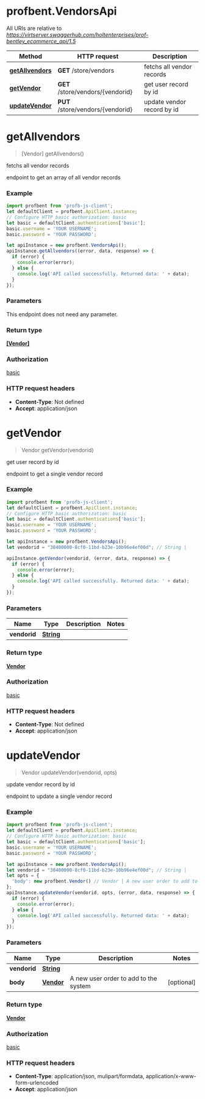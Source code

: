 # profbent.VendorsApi

All URIs are relative to *https://virtserver.swaggerhub.com/holtenterprises/prof-bentley_ecommerce_api/1.5*

Method | HTTP request | Description
------------- | ------------- | -------------
[**getAllvendors**](VendorsApi.md#getAllvendors) | **GET** /store/vendors | fetchs all vendor records
[**getVendor**](VendorsApi.md#getVendor) | **GET** /store/vendors/{vendorid} | get user record by id
[**updateVendor**](VendorsApi.md#updateVendor) | **PUT** /store/vendors/{vendorid} | update vendor record by id

<a name="getAllvendors"></a>
# **getAllvendors**
> [Vendor] getAllvendors()

fetchs all vendor records

endpoint to get an array of all vendor records

### Example
```javascript
import profbent from 'profb-js-client';
let defaultClient = profbent.ApiClient.instance;
// Configure HTTP basic authorization: basic
let basic = defaultClient.authentications['basic'];
basic.username = 'YOUR USERNAME';
basic.password = 'YOUR PASSWORD';

let apiInstance = new profbent.VendorsApi();
apiInstance.getAllvendors((error, data, response) => {
  if (error) {
    console.error(error);
  } else {
    console.log('API called successfully. Returned data: ' + data);
  }
});
```

### Parameters
This endpoint does not need any parameter.

### Return type

[**[Vendor]**](Vendor.md)

### Authorization

[basic](../README.md#basic)

### HTTP request headers

 - **Content-Type**: Not defined
 - **Accept**: application/json

<a name="getVendor"></a>
# **getVendor**
> Vendor getVendor(vendorid)

get user record by id

endpoint to get a single vendor record

### Example
```javascript
import profbent from 'profb-js-client';
let defaultClient = profbent.ApiClient.instance;
// Configure HTTP basic authorization: basic
let basic = defaultClient.authentications['basic'];
basic.username = 'YOUR USERNAME';
basic.password = 'YOUR PASSWORD';

let apiInstance = new profbent.VendorsApi();
let vendorid = "38400000-8cf0-11bd-b23e-10b96e4ef00d"; // String | 

apiInstance.getVendor(vendorid, (error, data, response) => {
  if (error) {
    console.error(error);
  } else {
    console.log('API called successfully. Returned data: ' + data);
  }
});
```

### Parameters

Name | Type | Description  | Notes
------------- | ------------- | ------------- | -------------
 **vendorid** | [**String**](.md)|  | 

### Return type

[**Vendor**](Vendor.md)

### Authorization

[basic](../README.md#basic)

### HTTP request headers

 - **Content-Type**: Not defined
 - **Accept**: application/json

<a name="updateVendor"></a>
# **updateVendor**
> Vendor updateVendor(vendorid, opts)

update vendor record by id

endpoint to update a single vendor record

### Example
```javascript
import profbent from 'profb-js-client';
let defaultClient = profbent.ApiClient.instance;
// Configure HTTP basic authorization: basic
let basic = defaultClient.authentications['basic'];
basic.username = 'YOUR USERNAME';
basic.password = 'YOUR PASSWORD';

let apiInstance = new profbent.VendorsApi();
let vendorid = "38400000-8cf0-11bd-b23e-10b96e4ef00d"; // String | 
let opts = { 
  'body': new profbent.Vendor() // Vendor | A new user order to add to the system
};
apiInstance.updateVendor(vendorid, opts, (error, data, response) => {
  if (error) {
    console.error(error);
  } else {
    console.log('API called successfully. Returned data: ' + data);
  }
});
```

### Parameters

Name | Type | Description  | Notes
------------- | ------------- | ------------- | -------------
 **vendorid** | [**String**](.md)|  | 
 **body** | [**Vendor**](Vendor.md)| A new user order to add to the system | [optional] 

### Return type

[**Vendor**](Vendor.md)

### Authorization

[basic](../README.md#basic)

### HTTP request headers

 - **Content-Type**: application/json, mulipart/formdata, application/x-www-form-urlencoded
 - **Accept**: application/json


